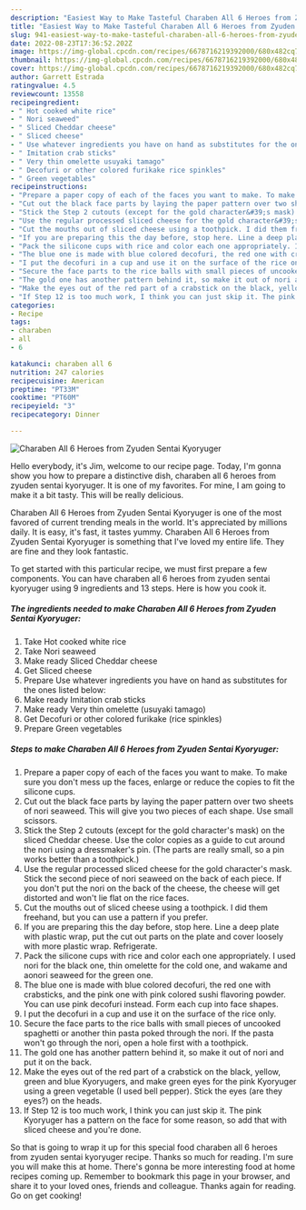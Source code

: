 ```yaml
---
description: "Easiest Way to Make Tasteful Charaben All 6 Heroes from Zyuden Sentai Kyoryuger"
title: "Easiest Way to Make Tasteful Charaben All 6 Heroes from Zyuden Sentai Kyoryuger"
slug: 941-easiest-way-to-make-tasteful-charaben-all-6-heroes-from-zyuden-sentai-kyoryuger
date: 2022-08-23T17:36:52.202Z
image: https://img-global.cpcdn.com/recipes/6678716219392000/680x482cq70/charaben-all-6-heroes-from-zyuden-sentai-kyoryuger-recipe-main-photo.jpg
thumbnail: https://img-global.cpcdn.com/recipes/6678716219392000/680x482cq70/charaben-all-6-heroes-from-zyuden-sentai-kyoryuger-recipe-main-photo.jpg
cover: https://img-global.cpcdn.com/recipes/6678716219392000/680x482cq70/charaben-all-6-heroes-from-zyuden-sentai-kyoryuger-recipe-main-photo.jpg
author: Garrett Estrada
ratingvalue: 4.5
reviewcount: 13558
recipeingredient:
- " Hot cooked white rice"
- " Nori seaweed"
- " Sliced Cheddar cheese"
- " Sliced cheese"
- " Use whatever ingredients you have on hand as substitutes for the ones listed below"
- " Imitation crab sticks"
- " Very thin omelette usuyaki tamago"
- " Decofuri or other colored furikake rice spinkles"
- " Green vegetables"
recipeinstructions:
- "Prepare a paper copy of each of the faces you want to make. To make sure you don&#39;t mess up the faces, enlarge or reduce the copies to fit the silicone cups."
- "Cut out the black face parts by laying the paper pattern over two sheets of nori seaweed. This will give you two pieces of each shape. Use small scissors."
- "Stick the Step 2 cutouts (except for the gold character&#39;s mask) on the sliced Cheddar cheese. Use the color copies as a guide to cut around the nori using a dressmaker&#39;s pin. (The parts are really small, so a pin works better than a toothpick.)"
- "Use the regular processed sliced cheese for the gold character&#39;s mask. Stick the second piece of nori seaweed on the back of each piece. If you don&#39;t put the nori on the back of the cheese, the cheese will get distorted and won&#39;t lie flat on the rice faces."
- "Cut the mouths out of sliced cheese using a toothpick. I did them freehand, but you can use a pattern if you prefer."
- "If you are preparing this the day before, stop here. Line a deep plate with plastic wrap, put the cut out parts on the plate and cover loosely with more plastic wrap. Refrigerate."
- "Pack the silicone cups with rice and color each one appropriately. I used nori for the black one, thin omelette for the cold one, and wakame and aonori seaweed for the green one."
- "The blue one is made with blue colored decofuri, the red one with crabsticks, and the pink one with pink colored sushi flavoring powder. You can use pink decofuri instead. Form each cup into face shapes."
- "I put the decofuri in a cup and use it on the surface of the rice only."
- "Secure the face parts to the rice balls with small pieces of uncooked spaghetti or another thin pasta poked through the nori. If the pasta won&#39;t go through the nori, open a hole first with a toothpick."
- "The gold one has another pattern behind it, so make it out of nori and put it on the back."
- "Make the eyes out of the red part of a crabstick on the black, yellow, green and blue Kyoryugers, and make green eyes for the pink Kyoryuger using a green vegetable (I used bell pepper). Stick the eyes (are they eyes?) on the heads."
- "If Step 12 is too much work, I think you can just skip it. The pink Kyoryuger has a pattern on the face for some reason, so add that with sliced cheese and you&#39;re done."
categories:
- Recipe
tags:
- charaben
- all
- 6

katakunci: charaben all 6 
nutrition: 247 calories
recipecuisine: American
preptime: "PT33M"
cooktime: "PT60M"
recipeyield: "3"
recipecategory: Dinner

---
```



![Charaben All 6 Heroes from Zyuden Sentai Kyoryuger](https://img-global.cpcdn.com/recipes/6678716219392000/680x482cq70/charaben-all-6-heroes-from-zyuden-sentai-kyoryuger-recipe-main-photo.jpg)

Hello everybody, it's Jim, welcome to our recipe page. Today, I'm gonna show you how to prepare a distinctive dish, charaben all 6 heroes from zyuden sentai kyoryuger. It is one of my favorites. For mine, I am going to make it a bit tasty. This will be really delicious.



Charaben All 6 Heroes from Zyuden Sentai Kyoryuger is one of the most favored of current trending meals in the world. It's appreciated by millions daily. It is easy, it's fast, it tastes yummy. Charaben All 6 Heroes from Zyuden Sentai Kyoryuger is something that I've loved my entire life. They are fine and they look fantastic.


To get started with this particular recipe, we must first prepare a few components. You can have charaben all 6 heroes from zyuden sentai kyoryuger using 9 ingredients and 13 steps. Here is how you cook it.

<!--inarticleads1-->

##### The ingredients needed to make Charaben All 6 Heroes from Zyuden Sentai Kyoryuger:

1. Take  Hot cooked white rice
1. Take  Nori seaweed
1. Make ready  Sliced Cheddar cheese
1. Get  Sliced cheese
1. Prepare  Use whatever ingredients you have on hand as substitutes for the ones listed below:
1. Make ready  Imitation crab sticks
1. Make ready  Very thin omelette (usuyaki tamago)
1. Get  Decofuri or other colored furikake (rice spinkles)
1. Prepare  Green vegetables




<!--inarticleads2-->

##### Steps to make Charaben All 6 Heroes from Zyuden Sentai Kyoryuger:

1. Prepare a paper copy of each of the faces you want to make. To make sure you don&#39;t mess up the faces, enlarge or reduce the copies to fit the silicone cups.
1. Cut out the black face parts by laying the paper pattern over two sheets of nori seaweed. This will give you two pieces of each shape. Use small scissors.
1. Stick the Step 2 cutouts (except for the gold character&#39;s mask) on the sliced Cheddar cheese. Use the color copies as a guide to cut around the nori using a dressmaker&#39;s pin. (The parts are really small, so a pin works better than a toothpick.)
1. Use the regular processed sliced cheese for the gold character&#39;s mask. Stick the second piece of nori seaweed on the back of each piece. If you don&#39;t put the nori on the back of the cheese, the cheese will get distorted and won&#39;t lie flat on the rice faces.
1. Cut the mouths out of sliced cheese using a toothpick. I did them freehand, but you can use a pattern if you prefer.
1. If you are preparing this the day before, stop here. Line a deep plate with plastic wrap, put the cut out parts on the plate and cover loosely with more plastic wrap. Refrigerate.
1. Pack the silicone cups with rice and color each one appropriately. I used nori for the black one, thin omelette for the cold one, and wakame and aonori seaweed for the green one.
1. The blue one is made with blue colored decofuri, the red one with crabsticks, and the pink one with pink colored sushi flavoring powder. You can use pink decofuri instead. Form each cup into face shapes.
1. I put the decofuri in a cup and use it on the surface of the rice only.
1. Secure the face parts to the rice balls with small pieces of uncooked spaghetti or another thin pasta poked through the nori. If the pasta won&#39;t go through the nori, open a hole first with a toothpick.
1. The gold one has another pattern behind it, so make it out of nori and put it on the back.
1. Make the eyes out of the red part of a crabstick on the black, yellow, green and blue Kyoryugers, and make green eyes for the pink Kyoryuger using a green vegetable (I used bell pepper). Stick the eyes (are they eyes?) on the heads.
1. If Step 12 is too much work, I think you can just skip it. The pink Kyoryuger has a pattern on the face for some reason, so add that with sliced cheese and you&#39;re done.




So that is going to wrap it up for this special food charaben all 6 heroes from zyuden sentai kyoryuger recipe. Thanks so much for reading. I'm sure you will make this at home. There's gonna be more interesting food at home recipes coming up. Remember to bookmark this page in your browser, and share it to your loved ones, friends and colleague. Thanks again for reading. Go on get cooking!
